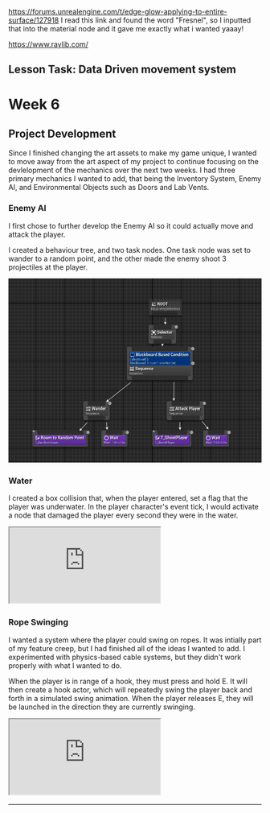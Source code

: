 https://forums.unrealengine.com/t/edge-glow-applying-to-entire-surface/127918
I read this link and found the word "Fresnel", so I inputted that into the material node and it gave me exactly what i wanted yaaay!

https://www.raylib.com/

## Lesson Task: Data Driven movement system


# Week 6

## Project Development

Since I finished changing the art assets to make my game unique, I wanted to move away from the art aspect of my project to continue focusing on the devlelopment of the mechanics over the next two weeks. I had three primary mechanics I wanted to add, that being the Inventory System, Enemy AI, and Environmental Objects such as Doors and Lab Vents.

### Enemy AI
I first chose to further develop the Enemy AI so it could actually move and attack the player.

I created a behaviour tree, and two task nodes. One task node was set to wander to a random point, and the other made the enemy shoot 3 projectiles at the player.

![alt text](Images/IMG_EnemyAI.png)

### Water
I created a box collision that, when the player entered, set a flag that the player was underwater. In the player character's event tick, I would activate a node that damaged the player every second they were in the water.

<iframe src="https://blueprintue.com/render/yrtw-8ir/" scrolling="no" allowfullscreen></iframe>

### Rope Swinging
I wanted a system where the player could swing on ropes. It was intially part of my feature creep, but I had finished all of the ideas I wanted to add.
I experimented with physics-based cable systems, but they didn't work properly with what I wanted to do.

When the player is in range of a hook, they must press and hold E. It will then create a hook actor, which will repeatedly swing the player back and forth in a simulated swing animation.
When the player releases E, they will be launched in the direction they are currently swinging.

<iframe src="https://blueprintue.com/render/nypmyf39/" scrolling="no" allowfullscreen></iframe>

---
